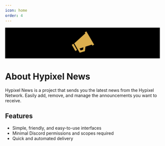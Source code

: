 ```yaml
---
icon: home
order: 4
---
```

![](./assets/hypixel-news-banner.png)

# About Hypixel News
Hypixel News is a project that sends you the latest news from the Hypixel Network. Easily add, remove, and manage the announcements you want to receive.

## Features
- Simple, friendly, and easy-to-use interfaces
- Minimal Discord permissions and scopes required
- Quick and automated delivery
